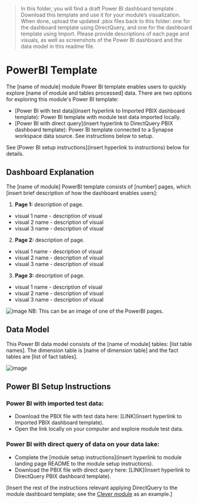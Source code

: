 > In this folder, you will find a draft Power BI dashboard template . Download this template and use it for your module’s visualization. When done, upload the updated .pbix files back to this folder: one for the dashboard template using DirectQuery, and one for the dashboard template using Import. Please provide descriptions of each page and visuals, as well as screenshots of the Power BI dashboard and the data model in this readme file.

# PowerBI Template
The [name of module] module Power BI template enables users to quickly explore [name of module and tables processed] data. There are two options for exploring this module's Power BI template:
 - [Power BI with test data](insert hyperlink to Imported PBIX dashboard template): Power BI template with module test data imported locally.
 - [Power BI with direct query](insert hyperlink to DirectQuery PBIX dashboard template): Power BI template connected to a Synapse workspace data source. See instructions below to setup.

See [Power BI setup instructions](insert hyperlink to instructions) below for details.

## Dashboard Explanation
The [name of module] PowerBI template consists of [number] pages, which [insert brief description of how the dashboard enables users]: 

1. **Page 1:** description of page.
- visual 1 name - description of visual
- visual 2 name - description of visual
- visual 3 name - description of visual

2. **Page 2:** description of page.
- visual 1 name - description of visual
- visual 2 name - description of visual
- visual 3 name - description of visual

3. **Page 3:** description of page.
- visual 1 name - description of visual
- visual 2 name - description of visual
- visual 3 name - description of visual

![image](https://github.com/microsoft/OpenEduAnalytics/blob/main/modules/module_creation_kit/docs/images/Sample_PowerBI_Dashboard.png)
NB: This can be an image of one of the PowerBI pages.

## Data Model
This Power BI data model consists of  the [name of module] tables: [list table names]. The dimension table is [name of dimension table] and the fact tables are [list of fact tables].

![image](https://github.com/microsoft/OpenEduAnalytics/blob/main/modules/module_creation_kit/docs/images/Sample_PowerBI_Semantic_Model.png)

## Power BI Setup Instructions
### Power BI with imported test data:
- Download the PBIX file with test data here: [LINK](insert hyperlink to Imported PBIX dashboard template).
- Open the link locally on your computer and explore module test data.

### Power BI with direct query of data on your data lake:
- Complete the [module setup instructions](insert hyperlink to module landing page README to the module setup instructions).
- Download the PBIX file with direct query here: [LINK](insert hyperlink to DirectQuery PBIX dashboard template).

[Insert the rest of the instructions relevant applying DirectQuery to the module dashboard template; see the [Clever module](https://github.com/microsoft/OpenEduAnalytics/tree/main/modules/module_catalog/Clever/powerbi) as an example.]
